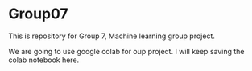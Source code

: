 # Group07
This is repository for Group 7, Machine learning group project.

We are going to use google colab for oup project. I will keep saving the colab notebook here.
